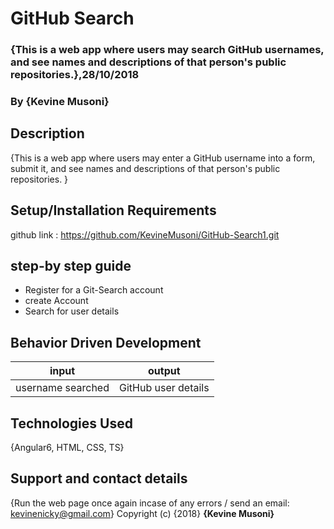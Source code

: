 # GitHub Search
### {This is a web app where users may search  GitHub usernames, and see names and descriptions of that person's public repositories.},28/10/2018
### By **{Kevine Musoni}**
## Description
{This is a web app where users may enter a GitHub username into a form, submit it, and see names and descriptions of that person's public repositories. }
## Setup/Installation Requirements 
github link : https://github.com/KevineMusoni/GitHub-Search1.git
## step-by step guide
* Register for a Git-Search account
* create Account
* Search for user details
## Behavior Driven Development
| input             |    output            |
|---------------    |--------------------  |
| username searched | GitHub user details  |

## Technologies Used
{Angular6, HTML, CSS, TS}
## Support and contact details
{Run the web page once again incase of any errors / send an email: kevinenicky@gmail.com}
Copyright (c) {2018} **{Kevine Musoni}**
